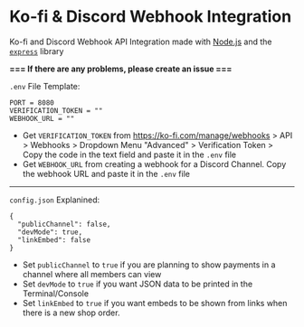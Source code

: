 # Ko-fi & Discord Webhook Integration
Ko-fi and Discord Webhook API Integration made with [Node.js](https://nodejs.org) and the [`express`](https:///npmjs.org/package/express) library

**=== If there are any problems, please create an issue ===**

`.env` File Template:
```
PORT = 8080
VERIFICATION_TOKEN = ""
WEBHOOK_URL = ""
```
- Get `VERIFICATION_TOKEN` from https://ko-fi.com/manage/webhooks > API > Webhooks > Dropdown Menu "Advanced" > Verification Token > Copy the code in the text field and paste it in the `.env` file
- Get `WEBHOOK_URL` from creating a webhook for a Discord Channel. Copy the webhook URL and paste it in the `.env` file

___

`config.json` Explanined:
```
{
  "publicChannel": false,
  "devMode": true,
  "linkEmbed": false
}
```
- Set `publicChannel` to `true` if you are planning to show payments in a channel where all members can view
- Set `devMode` to `true` if you want JSON data to be printed in the Terminal/Console
- Set `linkEmbed` to `true` if you want embeds to be shown from links when there is a new shop order.

